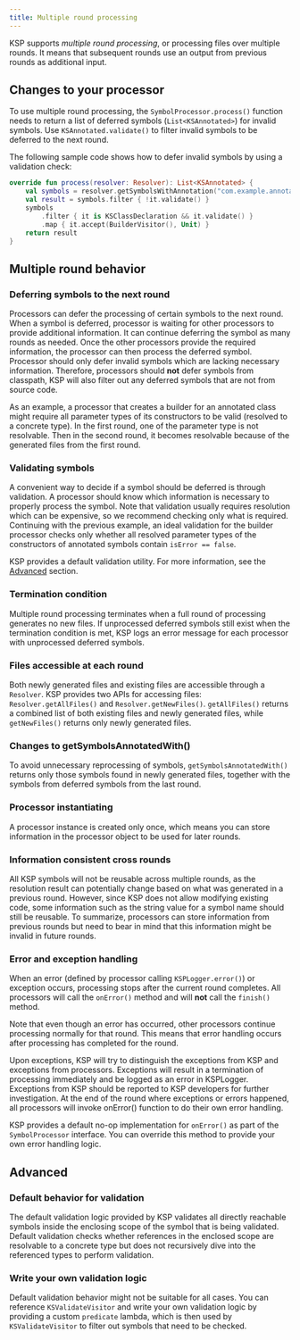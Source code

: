 ```yaml
---
title: Multiple round processing
---
```



KSP supports _multiple round processing_, or processing files over multiple rounds. It means that subsequent rounds
use an output from previous rounds as additional input.

## Changes to your processor

To use multiple round processing, the `SymbolProcessor.process()` function needs to return a list of deferred symbols
(`List<KSAnnotated>`) for invalid symbols. Use `KSAnnotated.validate()` to filter invalid symbols to be deferred
to the next round.

The following sample code shows how to defer invalid symbols by using a validation check:

```kotlin
override fun process(resolver: Resolver): List<KSAnnotated> {
    val symbols = resolver.getSymbolsWithAnnotation("com.example.annotation.Builder")
    val result = symbols.filter { !it.validate() }
    symbols
        .filter { it is KSClassDeclaration && it.validate() }
        .map { it.accept(BuilderVisitor(), Unit) }
    return result
}
```

## Multiple round behavior

### Deferring symbols to the next round

Processors can defer the processing of certain symbols to the next round. When a symbol is deferred, processor is waiting for
other processors to provide additional information. It can continue deferring the symbol as many rounds as needed.
Once the other processors provide the required information, the processor can then process the deferred symbol.
Processor should only defer invalid symbols which are lacking necessary information. Therefore, processors should **not** 
defer symbols from classpath, KSP will also filter out any deferred symbols that are not from source code.

As an example, a processor that creates a builder for an annotated class might require all parameter types of its
constructors to be valid (resolved to a concrete type). In the first round, one of the parameter type is not resolvable.
Then in the second round, it becomes resolvable because of the generated files from the first round.

### Validating symbols

A convenient way to decide if a symbol should be deferred is through validation. A processor should know which information
is necessary to properly process the symbol.
Note that validation usually requires resolution which can be expensive, so we recommend checking only what is required.
Continuing with the previous example, an ideal validation for the builder processor checks only whether all resolved
parameter types of the constructors of annotated symbols contain `isError == false`.

KSP provides a default validation utility. For more information, see the [Advanced](#advanced) section.

### Termination condition

Multiple round processing terminates when a full round of processing generates no new files. If unprocessed deferred
symbols still exist when the termination condition is met, KSP logs an error message for each processor with unprocessed
deferred symbols.

### Files accessible at each round

Both newly generated files and existing files are accessible through a `Resolver`. KSP provides two APIs for accessing
files: `Resolver.getAllFiles()` and `Resolver.getNewFiles()`. `getAllFiles()` returns a combined list of both existing files
and newly generated files, while `getNewFiles()` returns only newly generated files.

### Changes to getSymbolsAnnotatedWith()

To avoid unnecessary reprocessing of symbols, `getSymbolsAnnotatedWith()` returns only those symbols found in newly
generated files, together with the symbols from deferred symbols from the last round.

### Processor instantiating

A processor instance is created only once, which means you can store information in the processor object to be used for
later rounds.

### Information consistent cross rounds

All KSP symbols will not be reusable across multiple rounds, as the resolution result can potentially change based on
what was generated in a previous round. However, since KSP does not allow modifying existing code, some information
such as the string value for a symbol name should still be reusable.
To summarize, processors can store information from previous rounds but need to bear in mind that this information
might be invalid in future rounds.

### Error and exception handling

When an error (defined by processor calling `KSPLogger.error()`) or exception occurs, processing stops after the
current round completes. All processors will call the `onError()` method and will **not** call the `finish()` method.

Note that even though an error has occurred, other processors continue processing normally for that round.
This means that error handling occurs after processing has completed for the round.

Upon exceptions, KSP will try to distinguish the exceptions from KSP and exceptions from processors.
Exceptions will result in a termination of processing immediately and be logged as an error in KSPLogger.
Exceptions from KSP should be reported to KSP developers for further investigation.
At the end of the round where exceptions or errors happened, all processors will invoke onError() function to do
their own error handling.

KSP provides a default no-op implementation for `onError()` as part of the `SymbolProcessor` interface.
You can override this method to provide your own error handling logic.

## Advanced

### Default behavior for validation

The default validation logic provided by KSP validates all directly reachable symbols inside the enclosing scope of
the symbol that is being validated.
Default validation checks whether references in the enclosed scope are resolvable to a concrete type but does not
recursively dive into the referenced types to perform validation.

### Write your own validation logic

Default validation behavior might not be suitable for all cases. You can reference `KSValidateVisitor` and write your
own validation logic by providing a custom `predicate` lambda, which is then used by `KSValidateVisitor` to filter out
symbols that need to be checked.

